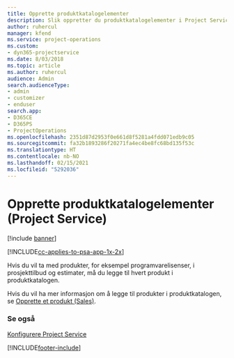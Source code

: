 ```yaml
---
title: Opprette produktkatalogelementer
description: Slik oppretter du produktkatalogelementer i Project Service
author: ruhercul
manager: kfend
ms.service: project-operations
ms.custom:
- dyn365-projectservice
ms.date: 8/03/2018
ms.topic: article
ms.author: ruhercul
audience: Admin
search.audienceType:
- admin
- customizer
- enduser
search.app:
- D365CE
- D365PS
- ProjectOperations
ms.openlocfilehash: 2351d87d2953f0e661d8f5281a4fdd071edb9c05
ms.sourcegitcommit: fa32b1893286f20271fa4ec4be8fc68bd135f53c
ms.translationtype: HT
ms.contentlocale: nb-NO
ms.lasthandoff: 02/15/2021
ms.locfileid: "5292036"
---
```

# <a name="create-product-catalog-items-project-service"></a>Opprette produktkatalogelementer (Project Service)

[!include [banner](../includes/psa-now-project-operations.md)]

[!INCLUDE[cc-applies-to-psa-app-1x-2x](../includes/cc-applies-to-psa-app-1x-2x.md)]

Hvis du vil ta med produkter, for eksempel programvarelisenser, i prosjekttilbud og estimater, må du legge til hvert produkt i produktkatalogen.  
  
 Hvis du vil ha mer informasjon om å legge til produkter i produktkatalogen, se [Opprette et produkt (Sales)](https://docs.microsoft.com/dynamics365/sales-enterprise/create-product-sales).  
  
### <a name="see-also"></a>Se også  
 [Konfigurere Project Service](../psa/configure.md)


[!INCLUDE[footer-include](../includes/footer-banner.md)]